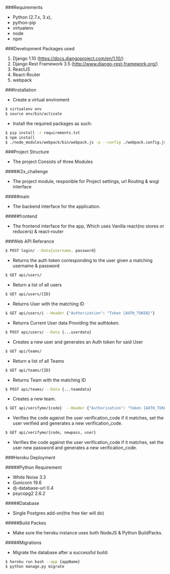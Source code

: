 ###Requirements

- Python (2.7.x, 3.x), 
- python-pip 
- virtualenv 
- node
- npm

###Development Packages used

1. Django 1.10 (https://docs.djangoproject.com/en/1.10/)
2. Django Rest Framework 3.5 (http://www.django-rest-framework.org/)
3. ReactJS
4. React-Router
5. webpack

###Installation

- Create a virtual enviroment 

``` bash
$ virtualenv env 
$ source env/bin/activate
```

- Install the required packages as such:

``` bash
$ pip install -r requirements.txt
$ npm install
$ ./node_modules/webpack/bin/webpack.js -p --config ./webpack.config.js --progress
```

###Project Structure

- The project Consists of three Modules

#####i2x_challenge

- The  project module, responible for Project settings, url Routing & wsgi interface 

#####main

- The backend interface for the application.

#####frontend

- The frontend interface for the app, Which uses Vanilla react(no stores or reducers) & react-router


###Web API Referance

``` bash
$ POST login/ --Data{username, password}
```

-  Returns the auth token corresponding to the user given a matching username & password 

``` bash
$ GET api/users/
```

- Return a list of all users

``` bash
$ GET api/users/{ID}
```

- Returns User with the matching ID

``` bash
$ GET api/users/i --Header {"Authorization": "Token {AUTH_TOKEN}"}
```

- Returns Current User data Providing the authtoken.

``` bash
$ POST api/users/ --Data {...userdata} 
```

- Creates a new user and generates an Auth token for said User

``` bash
$ GET api/teams/
```

- Return a list of all Teams

``` bash
$ GET api/teams/{ID}
```

- Returns Team with the matching ID

``` bash
$ POST api/teams/ --Data {...teamdata} 
```

- Creates a new team.

``` bash
$ GET api/verifyme/{code}  --Header {"Authorization": "Token {AUTH_TOKEN}"}
```

- Verifies the code against the user verification_code if it matches, set the user verified and generates a new verification_code.

``` bash
$ GET api/verifyme/{code, newpass, user}
```

- Verifies the code against the user verification_code if it matches, set the user new password and generates a new verification_code.
   

###Heroku Deployment

#####Python Requirement

- White Noise 3.3 
- Gunicorn 19.6
- dj-database-url 0.4
- psycopg2 2.6.2

#####Database

- Single Postgres add-on(the free tier will do)

#####Build Packes

- Make sure the heroku instance uses both NodeJS & Python BuildPacks.

#####Migrations

- Migrate the database after a successful build:
``` bash
$ heroku run bash --app {appName}
$ python manage.py migrate
```
